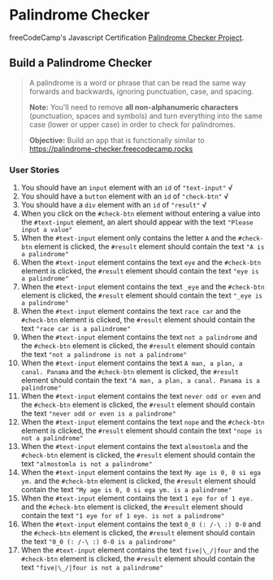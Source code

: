 # Palindrome Checker
freeCodeCamp's Javascript Certification [Palindrome Checker Project](https://www.freecodecamp.org/learn/javascript-algorithms-and-data-structures-v8/#build-a-palindrome-checker-project).


## Build a Palindrome Checker
>A palindrome is a word or phrase that can be read the same way forwards and backwards, ignoring punctuation, case, and spacing.
>
>**Note:** You'll need to remove **all non-alphanumeric characters** (punctuation, spaces and symbols) and turn everything into the same case (lower or upper case) in order to check for palindromes.
>
>**Objective:** Build an app that is functionally similar to https://palindrome-checker.freecodecamp.rocks


### User Stories
1. You should have an `input` element with an `id` of `"text-input"` √
2. You should have a `button` element with an `id` of `"check-btn"` √
3. You should have a `div` element with an `id` of `"result"` √
4. When you click on the `#check-btn` element without entering a value into the `#text-input` element, an alert should appear with the text `"Please input a value"`
5. When the `#text-input` element only contains the letter `A` and the `#check-btn` element is clicked, the `#result` element should contain the text `"A is a palindrome"`
6. When the `#text-input` element contains the text `eye` and the `#check-btn` element is clicked, the `#result` element should contain the text `"eye is a palindrome"`
7. When the `#text-input` element contains the text `_eye` and the `#check-btn` element is clicked, the `#result` element should contain the text `"_eye is a palindrome"`
8. When the `#text-input` element contains the text `race car` and the `#check-btn` element is clicked, the `#result` element should contain the text `"race car is a palindrome"`
9. When the `#text-input` element contains the text `not a palindrome` and the `#check-btn` element is clicked, the `#result` element should contain the text `"not a palindrome is not a palindrome"`
10. When the `#text-input` element contains the text `A man, a plan, a canal. Panama` and the `#check-btn` element is clicked, the `#result` element should contain the text `"A man, a plan, a canal. Panama is a palindrome"`
11. When the `#text-input` element contains the text `never odd or even` and the `#check-btn` element is clicked, the `#result` element should contain the text `"never odd or even is a palindrome"`
12. When the `#text-input` element contains the text `nope` and the `#check-btn` element is clicked, the `#result` element should contain the text `"nope is not a palindrome"`
13. When the `#text-input` element contains the text `almostomla` and the `#check-btn` element is clicked, the `#result` element should contain the text `"almostomla is not a palindrome"`
14. When the `#text-input` element contains the text `My age is 0, 0 si ega ym.` and the `#check-btn` element is clicked, the `#result` element should contain the text `"My age is 0, 0 si ega ym. is a palindrome"`
15. When the `#text-input` element contains the text `1 eye for of 1 eye.` and the `#check-btn` element is clicked, the `#result` element should contain the text `"1 eye for of 1 eye. is not a palindrome"`
16. When the `#text-input` element contains the text `0_0 (: /-\ :) 0-0` and the `#check-btn` element is clicked, the `#result` element should contain the text `"0_0 (: /-\ :) 0-0 is a palindrome"`
17. When the `#text-input` element contains the text `five|\_/|four` and the `#check-btn` element is clicked, the `#result` element should contain the text `"five|\_/|four is not a palindrome"`
